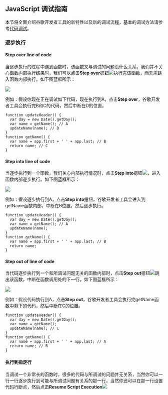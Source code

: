 ## JavaScript 调试指南

本节将全面介绍谷歌开发者工具的新特性以及新的调试流程，基本的调试方法请参考[代码调试](代码调试.md)。

### 逐步执行

#### Step over line of code

当逐步执行的过程中遇到函数时，该函数又与调试的问题没什么关系，我们并不关心函数内部执行结果时，我们可以点击**Step over**摁钮![](https://developers.google.com/web/tools/chrome-devtools/javascript/imgs/step-over.png)执行完该函数，而无需跳入函数内部执行。如下图蓝框所示：

![](http://p1.bqimg.com/582863/d68e3d905e8d01b2.png)


例如：假设你现在正在调试如下代码，现在执行到A，点击**Step over**，谷歌开发者工具会执行完B和C的代码，然后中断在D的位置。

```
function updateHeader() {
  var day = new Date().getDay();
  var name = getName(); // A
  updateName(name); // D
}
function getName() {
  var name = app.first + ' ' + app.last; // B
  return name; // C
}
```

#### Step into line of code 

当逐步执行到一个函数，我们关心内部执行情况时，点击**Step into**摁钮![](https://developers.google.com/web/tools/chrome-devtools/javascript/imgs/step-into.png)，进入函数内部逐步执行。如下图蓝框所示：

![](http://p1.bqimg.com/582863/d599df677a59f192.png)

例如：假设逐步执行到A，点击**Step into**摁钮，谷歌开发者工具会进入到getName函数内部，中断在B位置，然后逐步执行。

```
function updateHeader() {
  var day = new Date().getDay();
  var name = getName(); // A
  updateName(name);
}
function getName() {
  var name = app.first + ' ' + app.last; // B
  return name;
}
```
#### Step out of line of code

当代码逐步执行到一个和所调试问题无关的函数内部时，点击**Step out**摁钮![](https://developers.google.com/web/tools/chrome-devtools/javascript/imgs/step-out.png)跳出该函数，中断在函数调用处的下一行。如下图蓝框所示：

![](http://p1.bpimg.com/582863/81f55dcf8f6920e7.png)

例如：假设代码执行到A，点击**Step out**，谷歌开发者工具会执行完getName函数中剩下的代码，然后中断在C的位置。


```
function updateHeader() {
  var day = new Date().getDay();
  var name = getName();
  updateName(name); // C
}
function getName() {
  var name = app.first + ' ' + app.last; // A
  return name; // B
}
```
#### 执行到指定行

当调试一个非常长的函数时，很多的代码与所调试的问题并无关系，当然你可以一行一行逐步执行到可能与所调试问题有关系的那一行，当然你还可以在那一行设置代码行断点，然后点击**Resume Script Execution**![](https://developers.google.com/web/tools/chrome-devtools/images/resume-script-execution.png)
